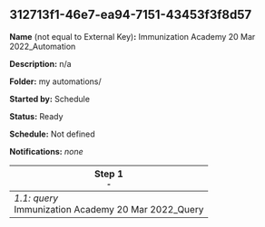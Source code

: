 ## 312713f1-46e7-ea94-7151-43453f3f8d57

**Name** (not equal to External Key)**:** Immunization Academy 20 Mar 2022_Automation

**Description:** n/a

**Folder:** my automations/

**Started by:** Schedule

**Status:** Ready

**Schedule:** Not defined

**Notifications:** _none_


| Step 1<br>_<small>-</small>_ |
| --- |
| _1.1: query_<br>Immunization Academy 20 Mar 2022_Query |
